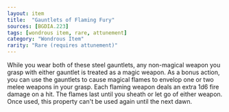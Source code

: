 ```yaml
---
layout: item
title:  "Gauntlets of Flaming Fury"
sources: [BGDIA.223]
tags: [wondrous item, rare, attunement]
category: "Wondrous Item"
rarity: "Rare (requires attunement)"
---
```


While you wear both of these steel gauntlets, any non-magical weapon you grasp with either gauntlet is treated as a magic weapon. As a bonus action, you can use the gauntlets to cause magical flames to envelop one or two melee weapons in your grasp. Each flaming weapon deals an extra 1d6 fire damage on a hit. The flames last until you sheath or let go of either weapon. Once used, this property can't be used again until the next dawn.